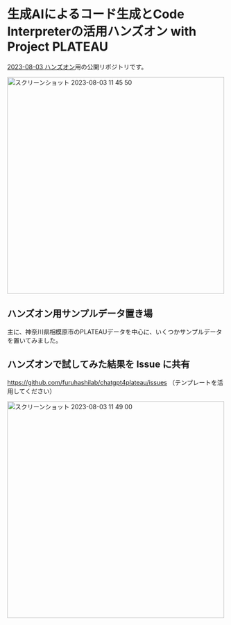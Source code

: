 # 生成AIによるコード生成とCode Interpreterの活用ハンズオン with Project PLATEAU

[2023-08-03 ハンズオン](https://connpass.com/event/290745/)用の公開リポジトリです。

<img width="500" alt="スクリーンショット 2023-08-03 11 45 50" src="https://github.com/furuhashilab/chatgpt4plateau/assets/416977/8fdf7fec-2bd8-4a7c-895e-86f7d1b89b4b">


## ハンズオン用サンプルデータ置き場
主に、神奈川県相模原市のPLATEAUデータを中心に、いくつかサンプルデータを置いてみました。


## ハンズオンで試してみた結果を Issue に共有
https://github.com/furuhashilab/chatgpt4plateau/issues
（テンプレートを活用してください）

<img width="500" alt="スクリーンショット 2023-08-03 11 49 00" src="https://github.com/furuhashilab/chatgpt4plateau/assets/416977/1d8ecb31-c0df-456d-91c4-ca2736dc6ca8">
